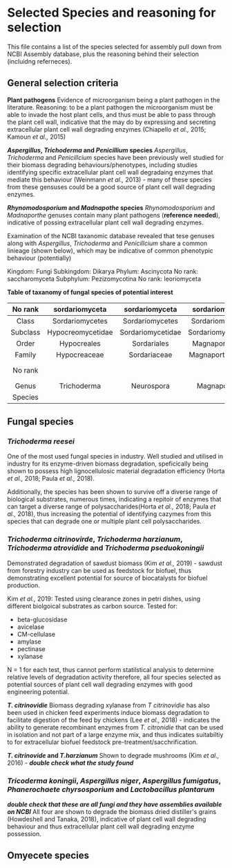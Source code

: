 # Selected Species and reasoning for selection

This file contains a list of the species selected for assembly pull down from NCBI Assembly database, plus the reasoning behind their selection (incluidng referneces).

## General selection criteria

**Plant pathogens**
Evidence of microorganism being a plant pathogen in the literature. Reasoning: to be a plant pathogen the microorganism must be able to invade the host plant cells, and thus must be able to pass through the plant cell wall, indicative that the may do by expressing and secreting extracellular plant cell wall degrading enzymes (Chiapello _et al.,_ 2015; Kamoun _et al.,_ 2015)

**_Aspergillus_, _Trichoderma_ and _Penicillium_ species**
_Aspergillus_, _Trichoderma_ and _Penicillcium_ species have been previously well studied for their biomass degrading behaviours/phenotypes, including studies identifying specific extracellular plant cell wall degradaing enzymes that mediate this behaviour (Weinmann _et al.,_ 2013) - many of these species from these gensuses could be a good source of plant cell wall degrading enzymes.

**_Rhynomodosporium_ and _Madnapothe_ species**
_Rhynomodosporium_ and _Madnaporthe_ genuses contain many plant pathogens (**reference needed**), indicative of possing extracellular plant cell wall degrading enzymes.

Examination of the NCBI taxanomic database revealed that tese genuses along with _Aspergillus_, _Trichoderma_ and _Penicillcium_ share a common linieage (shown below), which may be indicative of common phenotypic behaviour (potentially)

Kingdom: Fungi
  Subkingdom: Dikarya
Phylum: Ascinycota
   No rank: saccharomyceta
   Subphylum: Pezizomycotina
   No rank: leoriomyceta

**Table of taxanomy of fungal species of potential interest**

|  No rank |   sordariomyceta  |   sordariomyceta  |   sordariomyceta  |       sordariomyceta      |                  |                  |
|:--------:|:-----------------:|:-----------------:|:-----------------:|:-------------------------:|:----------------:|:----------------:|
|   Class  |  Sordariomycetes  |  Sordariomycetes  |  Sordariomycetes  |       Leotiomycetes       |  Eurotiomycetes  |  Eurotiomycetes  |
| Subclass | Hypocreomycetidae | Sordariomycetidae | Sordariomycetidae |                           | Eurotiomycetidae | Eurotiomycetidae |
|   Order  |    Hypocreales    |    Sordariales    |   Magnaporthales  |         Helotiales        |    Eurotiales    |    Eurotiales    |
|  Family  |    Hypocreaceae   |    Sordariaceae   |  Magnaporthaceae  |                           |  Aspergillaceae  |  Aspergillaceae  |
|  No rank |                   |                   |                   | Helotiales incertae sedis |                  |                  |
|   Genus  |    Trichoderma    |     Neurospora    |    Magnaporthe    |       Rhynchosporium      |    Aspergillus   |    Penicillium   |
|  Species |                   |                   |                   |                           |                  |                  |

## Fungal species

### _Trichoderma reesei_

One of the most used fungal species in industry. Well studied and utilised in industry for its enzyme-driven biomass degradation, speficically being shown to possess high lignocellulosic material degradation efficiency (Horta _et al.,_ 2018; Paula _et al.,_ 2018).

Additionally, the species has been shown to survive off a diverse range of biological substrates, numerous times, indicating a repitoir of enzymes that can target a diverse range of polysaccharides(Horta _et al.,_ 2018; Paula _et al.,_ 2018), thus increasing the potential of identifying cazymes from this species that can degrade one or multiple plant cell polysaccharides.

### _Trichoderma citrinovirde_, _Trichoderma harzianum_, _Trichoderma atrovidide_ and _Trichoderma pseduokoningii_

Demonstrated degradation of sawdust biomass (Kim _et al.,_ 2019) - sawdust from forestry industry can be used as feedstock for biofuel, thus demonstrating excellent potential for source of biocatalysts for biofuel production.

Kim _et al.,_ 2019: Tested using clearance zones in petri dishes, using different biolgoical substrates as carbon source. Tested for:

- beta-glucosidase
- avicelase
- CM-cellulase
- amylase
- pectinase
- xylanase

N = 1 for each test, thus cannot perform statilstical analysis to determine relative levels of degradation activity therefore, all four species selected as potential sources of plant cell wall degrading enzymes with good engineering potential.

**_T. citrinovidie_**
Biomass degrading xylanase from _T citrinovidie_ has also been used in chicken feed experiments induce biomass degradation to facilitate digestion of the feed by chickens (Lee _et al.,_ 2018) - indicates the ability to generate recombinant enzymes from _T. citronidie_ that can be used in isolation and not part of a large enzyme mix, and thus indicates suitabiltiy to for extracellular biofuel feedstock pre-treatment/sacchrification.

**_T. citrinovide_ and _T.harzianum_**
Shown to degrade mushrooms (Kim _et al.,_ 2016) - **_double check what the study found_**

### _Tricoderma koningii_, _Aspergillus niger_, _Aspergillus fumigatus_, _Phanerochaete chyrsosporium_ and _Lactobacillus plantarum_

**_double check that these are all fungi and they have assemblies available on NCBI_**
All four are shown to degrade the biomass dried distiller's grains (Howdeshell and Tanaka, 2018), indicative of plant cell wall degrading behaviour and thus extracellular plant cell wall degrading enzyme possession.

## Omyecete species
